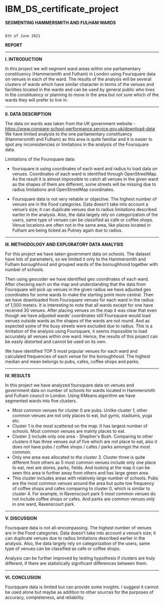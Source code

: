 # IBM_DS_certificate_project


**SEGMENTING HAMMERSMITH AND FULHAM WARDS**

                                                                                            6th of June 2021

**REPORT**

---

**I.	INTRODUCTION** 

In this project we will segment ward areas within one parliamentary constituency (Hammersmith and Fulham) in London using Foursquare data on venues in each of the ward.
The results of the analysis will be several clusters of wards which have similar character in terms of the venues and facilities located in the wards and can be used by general public who lives in the constituency or planning to move in the area but not sure which of the wards they will prefer to live in.

---

**II.	DATA DESCRIPTION**

The data on wards was taken from the UK government website - https://www.compare-school-performance.service.gov.uk/download-data
We have limited analysis to the one parliamentary constituency (Hammersmith and Fulham) as this area is quite familiar and it is easier to spot any inconsistencies or limitations in the analysis of the Foursquare data.

Limitations of the Foursquare data:

- foursquare is using coordinates of each ward and radius to load data on venues. Coordinates of each ward is identified through OpenStreetMap. As the result it is almost impossible to catch all venues in the given ward as the shapes of them are different, some streets will be missing due to radius limitations and OpenStreetMap coordinates.

- Foursquare data is not very reliable or objective. The highest number of venues are in the Food categories. Data doesn’t take into account a venue’s size; it can duplicate venues due to radius limitations described earlier in the analysis. Also, the data largely rely on categorization of the users, same type of venues can be classified as cafe or coffee shops. Venue locations are often not in the same area, like places located in Fulham are being ticked as Putney again due to radius.

---

**III.	METHODOLOGY AND EXPLORATORY DATA ANALYSIS**

For this project we have taken government data on schools. The dataset have lots of parameters, so we limited it only to the Hammersmith and Fulham boroughhood and grouped wards of the boroughhood together with number of schools. 

Then using geocoder we have identified geo coordinates of each ward. After checking each on the map and understanding that the data from Foursquare will pick up venues in the given radius we have adjusted geo coordinates for some wards to make the starting point more central.
Then we have downloaded from Foursquare venues for each ward in the radius of 1,000 meters. It is interesting to note that all wards except for one have received 30 venues. After placing venues on the map it was clear that even though we have adjusted wards’ coordinates still Foursquare would load venues outside wards as the shapes of the wards are not round. And as expected some of the busy streets were excluded due to radius. This is a limitation of the analysis using Foursquare, it seems impossible to load accurately all venues within one ward. Hence, the results of this project can be easily distorted and cannot be used on its own.

We have identified TOP 5 most popular venues for each ward and calculated frequencies of each venue for the boroughhood. The highest median and mean belongs to pubs, cafes, coffee shops and parks. 

---

**IV.	RESULTS**

In this project we have analyzed foursquare data on venues and government data on number of schools for wards located in Hammersmith and Fulham council in London.
Using KMeans algorithm we have segmented wards into five clusters.

- Most common venues for cluster 0 are pubs. Unlike cluster 1, other common venues are not only places to eat, but gyms, stadiums, yoga etc.
- Cluster 1 is the most scattered on the map. It has largest number of schools. Most common venues are mainly places to eat.
- Cluster 2 include only one area - Shepher's Bush. Comparing to other clusters it has three venues out of five which are not place to eat, also it does not have pubs / coffee shops / cafes / parks amongst the most common.
- Only one area was allocated to the cluster 3. Cluster three is quite different from others as 5 most common venues include only one place to eat, rest are stores, parks, fields. And looking at the map it can be seen this area is further away from others and has large green area.
- This cluster includes areas with relatively large number of schools. Pubs are the most common venues around the area but quite low frequency of coffee shops and cafes comparing to cluster 0, which is similar to cluster 4. For example, in Ravenscourt park 5 most common venues do not include coffee shops or cafes. And parks are common venues only in one ward, Ravenscourt park.

---

**V.	DISCUSSION**

Foursquare data is not all-encompassing. The highest number of venues are in the Food categories. Data doesn’t take into account a venue’s size; it can duplicate venues due to radius limitations described earlier in the analysis. Also, the data largely rely on categorization of the users, same type of venues can be classified as cafe or coffee shops.

Analysis can be further improved by testing hypothesis if clusters are truly different, if there are statistically significant differences between them.

---

**VI.	CONCLUSION**

Foursquare data is limited but can provide some insights. I suggest it cannot be used alone but maybe as addition to other sources for the purposes of accuracy, completeness, and reliability.
